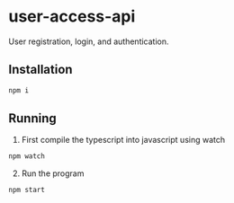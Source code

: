 # user-access-api
User registration, login, and authentication.

## Installation
```bash
npm i
```

## Running 
1. First compile the typescript into javascript using watch
```bash
npm watch
```

2. Run the program
```bash
npm start
```
